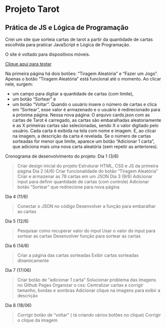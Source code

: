 # Projeto Tarot
## Prática de JS e Lógica de Programação

Criei um site que sorteia cartas de tarot a partir da quantidade de cartas escolhida para praticar JavaScript e Lógica de Programação. 

O site é voltado para dispositivos móveis. 

<a href="https://beatrizaoli.github.io/Projeto_Tarot/">Clique aqui para testar</a>


Na primeira página há dois botões: “Tiragem Aleatória” e “Fazer um Jogo”. Apenas o botão “Tiragem Aleatória” está funcional até o momento. Ao clicar nele, surgem:
- um campo para digitar a quantidade de cartas (com limite),
- um botão “Sortear” e
- um botão “Voltar”.
Quando o usuário insere o número de cartas e clica em “Sortear”, esse valor é armazenado e o usuário é redirecionado para a próxima página.
Nessa nova página: O arquivo cards.json com as cartas de Tarot é carregado, as cartas são embaralhadas aleatoriamente e as X primeiras cartas são selecionadas, sendo X o valor digitado pelo usuário.
Cada carta é exibida na tela com nome e imagem. E, ao clicar na imagem, a descrição da carta é revelada. 
Se o número de cartas sorteadas for menor que limite, aparece um botão “Adicionar 1 carta”, que adiciona mais uma nova carta aleatória (sem repetir as anteriores).


Cronograma de desenvolvimento do projeto:
Dia 1  (3/6)
> Criar design inicial do projeto
> Estruturar HTML, CSS e JS da primeira página 
Dia 2  (4/6)
> Criar funcionalidade do botão “Tiragem Aleatória” 
> Criar e armazenar as 78 cartas em um JSON 
Dia 3  (9/6)
> Adicionar input para definir quantidade de cartas (com controle)
> Adicionar botão “Sortear” que redirecione para nova página

Dia 4  (11/6)
> Conectar o JSON no código
> Desenvolver a função para embaralhar as cartas

Dia 5  (12/6)
> Pesquisar como recuperar valor do input
> Usar o valor do input para sortear as cartas
> Desenvolver função para sortear as cartas 

Dia 6  (14/6)
> Criar a página das cartas sorteadas
> Exibir cartas sorteadas dinamicamente

Dia 7  (17/06)
> Criar botão de “adicionar 1 carta” 
> Solucionar problema das imagens no  Github Pages
> Organizar o css: Centralizar cartas e corrigir tamanho, bordas e sombras 
> Adicionar clique na imagens para exibir a descrição 

Dia 8  (18/06)
> Corrigir botão de “voltar” ( tá criando vários botões no clique) 
> Corrigir o clique da imagem  





